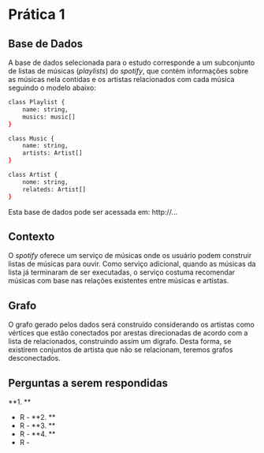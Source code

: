 # Prática 1

## Base de Dados

A base de dados selecionada para o estudo corresponde a um subconjunto de listas de músicas (*playlists*) do *spotify*, que contém informações sobre as músicas nela contidas e os artistas relacionados com cada música seguindo o modelo abaixo:

```bash
class Playlist {
    name: string,
    musics: music[]
}

class Music {
    name: string,
    artists: Artist[]
}

class Artist {
    nome: string,
    relateds: Artist[]
}

```
Esta base de dados pode ser acessada em: http://...

## Contexto

O *spotify* oferece um serviço de músicas onde os usuário podem construir listas de músicas para ouvir. Como serviço adicional, quando as músicas da lista já terminaram de ser executadas, o serviço costuma recomendar músicas com base nas relações existentes entre músicas e artistas.

## Grafo

O grafo gerado pelos dados será construído considerando os artistas como vértices que estão conectados por arestas direcionadas de acordo com a lista de relacionados, construindo assim um dígrafo. Desta forma, se existirem conjuntos de artista que não se relacionam, teremos grafos desconectados.

## Perguntas a serem respondidas

**1. **
  * R - 
**2. **
  * R - 
**3. **
  * R - 
**4. **
  * R - 
